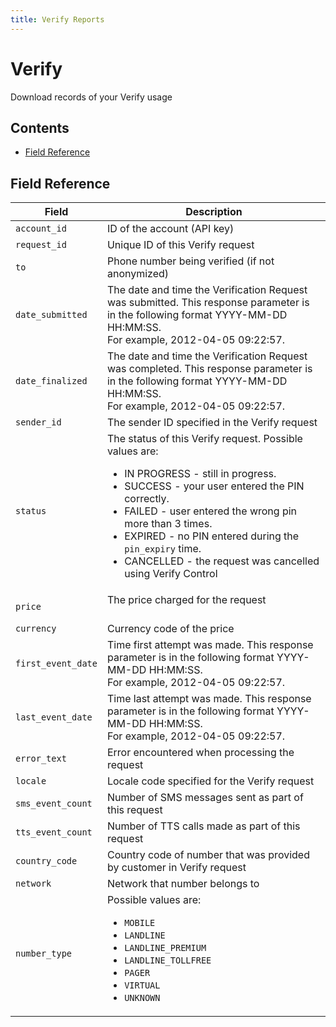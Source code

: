 ```yaml
---
title: Verify Reports
---
```


# Verify

Download records of your Verify usage

## Contents

* [Field Reference](#field-reference)

## Field Reference

| Field              | Description                                                                                           |
|--------------------|-------------------------------------------------------------------------------------------------------|
| `account_id`         | ID of the account (API key)                                                                           |
| `request_id`         | Unique ID of this Verify request                                                                      |
| `to`                 | Phone number being verified (if not anonymized)                                                       |
| `date_submitted`     | The date and time the Verification Request was submitted. This response parameter is in the following format YYYY-MM-DD HH:MM:SS.<br />For example, 2012-04-05 09:22:57.                                                           |
| `date_finalized`     | The date and time the Verification Request was completed. This response parameter is in the following format YYYY-MM-DD HH:MM:SS. <br />For example, 2012-04-05 09:22:57.                                                          |
| `sender_id`          | The sender ID specified in the Verify request                                                         |
| `status`             | The status of this Verify request. Possible values are:<ul><li>IN PROGRESS - still in progress.</li><li>SUCCESS - your user entered the PIN correctly.</li><li>FAILED - user entered the wrong pin more than 3 times.</li><li>EXPIRED - no PIN entered during the `pin_expiry` time.</li><li>CANCELLED - the request was cancelled using Verify Control</li></ul>                                                                                                            |
| `price`              | The price charged for the request                                                                     |
| `currency`           | Currency code of the price                                                                            |
| `first_event_date`   | Time first attempt was made. This response parameter is in the following format YYYY-MM-DD HH:MM:SS. <br />For example, 2012-04-05 09:22:57.                                                                                      |
| `last_event_date`    | Time last attempt was made. This response parameter is in the following format YYYY-MM-DD HH:MM:SS. <br />For example, 2012-04-05 09:22:57.                                                                                          |
| `error_text`         | Error encountered when processing the request                                                         |
| `locale`             | Locale code specified for the Verify request                                                          |
| `sms_event_count`    | Number of SMS messages sent as part of this request                                                   |
| `tts_event_count`    | Number of TTS calls made as part of this request                                                      |
| `country_code`       | Country code of number that was provided by customer in Verify request                                |
| `network`            | Network that number belongs to                                                                        |
| `number_type`        | Possible values are: <ul><li>`MOBILE`</li><li>`LANDLINE`</li><li>`LANDLINE_PREMIUM`</li><li>`LANDLINE_TOLLFREE`</li><li>`PAGER`</li><li>`VIRTUAL`</li><li>`UNKNOWN`</li></ul>                                                |
